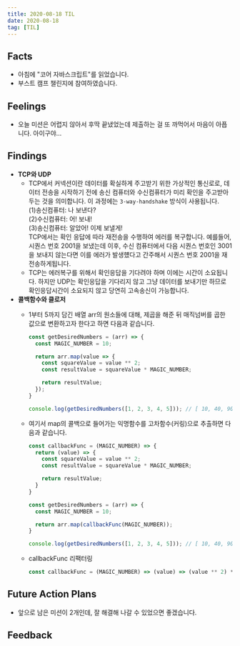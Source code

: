 ```yaml
---
title: 2020-08-18 TIL
date: 2020-08-18
tag: [TIL]
---
```


## Facts

- 아침에 "코어 자바스크립트"를 읽었습니다.
- 부스트 캠프 챌린지에 참여하였습니다.

## Feelings

- 오늘 미션은 어렵지 않아서 후딱 끝냈었는데 제출하는 걸 또 까먹어서 마음이 아픕니다. 아이구야...

## Findings

- **TCP와 UDP**
  - TCP에서 커넥션이란 데이터를 확실하게 주고받기 위한 가상적인 통신로로, 데이터 전송을 시작하기 전에 송신 컴퓨터와 수신컴퓨터가 미리 확인을 주고받아 두는 것을 의미합니다. 이 과정에는 `3-way-handshake` 방식이 사용됩니다.  
  (1)송신컴퓨터: 나 보낸다?  
  (2)수신컴퓨터: 어! 보내!  
  (3)송신컴퓨터: 알았어! 이제 보낼게!  
  TCP에서는 확인 응답에 따라 재전송을 수행하여 에러를 복구합니다. 예를들어, 시퀀스 번호 2001을 보냈는데 이후, 수신 컴퓨터에서 다음 시퀀스 번호인 3001을 보내지 않는다면 이를 에러가 발생헀다고 간주해서 시퀀스 번호 2001을 재전송하게됩니다.
  - TCP는 에러복구를 위해서 확인응답을 기다려야 하며 이에는 시간이 소요됩니다. 하지만 UDP는 확인응답을 기다리지 않고 그냥 데이터를 보내기만 하므로 확인응답시간이 소요되지 않고 당연히 고속송신이 가능합니다.
- **콜백함수와 클로저**  
  - 1부터 5까지 담긴 배열 arr의 원소들에 대해, 제곱을 해준 뒤 매직넘버를 곱한 값으로 변환하고자 한다고 하면 다음과 같습니다.

      ```javascript
      const getDesiredNumbers = (arr) => {
        const MAGIC_NUMBER = 10;

        return arr.map(value => {
          const squareValue = value ** 2;
          const resultValue = squareValue * MAGIC_NUMBER;

          return resultValue;
        });
      }

      console.log(getDesiredNumbers([1, 2, 3, 4, 5])); // [ 10, 40, 90, 160, 250 ]
      ```

  - 여기서 map의 콜백으로 들어가는 익명함수를 고차함수(커링)으로 추출하면 다음과 같습니다.

      ```javascript
      const callbackFunc = (MAGIC_NUMBER) => {
        return (value) => {
          const squareValue = value ** 2;
          const resultValue = squareValue * MAGIC_NUMBER;

          return resultValue;
        }
      }

      const getDesiredNumbers = (arr) => {
        const MAGIC_NUMBER = 10;

        return arr.map(callbackFunc(MAGIC_NUMBER));
      }

      console.log(getDesiredNumbers([1, 2, 3, 4, 5])); // [ 10, 40, 90, 160, 250 ]
      ```

  - callbackFunc 리팩터링

      ```javascript
      const callbackFunc = (MAGIC_NUMBER) => (value) => (value ** 2) * MAGIC_NUMBER;
      ```

## Future Action Plans

- 앞으로 남은 미션이 2개인데, 잘 해결해 나갈 수 있었으면 좋겠습니다.

## Feedback
